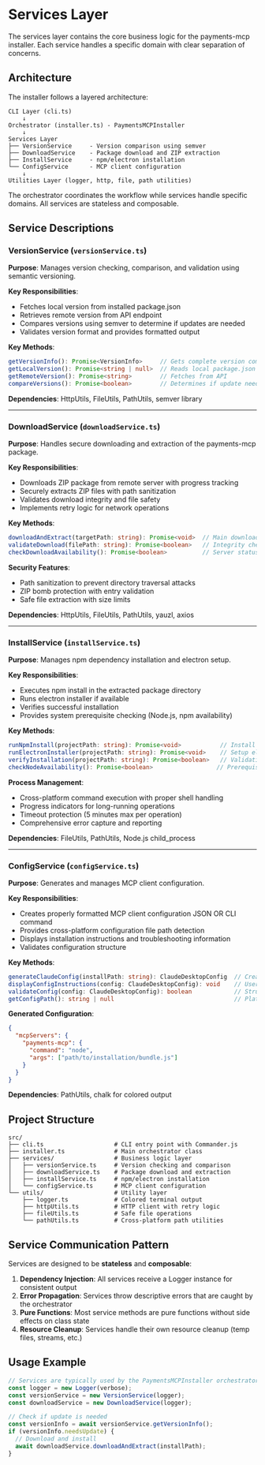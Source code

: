 # Services Layer

The services layer contains the core business logic for the payments-mcp installer. Each service handles a specific domain with clear separation of concerns.

## Architecture

The installer follows a layered architecture:

```
CLI Layer (cli.ts)
    ↓
Orchestrator (installer.ts) - PaymentsMCPInstaller
    ↓
Services Layer
├── VersionService     - Version comparison using semver
├── DownloadService    - Package download and ZIP extraction
├── InstallService     - npm/electron installation
└── ConfigService      - MCP client configuration
    ↓
Utilities Layer (logger, http, file, path utilities)
```

The orchestrator coordinates the workflow while services handle specific domains. All services are stateless and composable.

## Service Descriptions

### VersionService (`versionService.ts`)

**Purpose**: Manages version checking, comparison, and validation using semantic versioning.

**Key Responsibilities**:
- Fetches local version from installed package.json
- Retrieves remote version from API endpoint
- Compares versions using semver to determine if updates are needed
- Validates version format and provides formatted output

**Key Methods**:
```typescript
getVersionInfo(): Promise<VersionInfo>     // Gets complete version comparison
getLocalVersion(): Promise<string | null>  // Reads local package.json
getRemoteVersion(): Promise<string>        // Fetches from API
compareVersions(): Promise<boolean>        // Determines if update needed
```

**Dependencies**: HttpUtils, FileUtils, PathUtils, semver library

---

### DownloadService (`downloadService.ts`)

**Purpose**: Handles secure downloading and extraction of the payments-mcp package.

**Key Responsibilities**:
- Downloads ZIP package from remote server with progress tracking
- Securely extracts ZIP files with path sanitization
- Validates download integrity and file safety
- Implements retry logic for network operations

**Key Methods**:
```typescript
downloadAndExtract(targetPath: string): Promise<void>  // Main download flow
validateDownload(filePath: string): Promise<boolean>   // Integrity check
checkDownloadAvailability(): Promise<boolean>          // Server status
```

**Security Features**:
- Path sanitization to prevent directory traversal attacks
- ZIP bomb protection with entry validation
- Safe file extraction with size limits

**Dependencies**: HttpUtils, FileUtils, PathUtils, yauzl, axios

---

### InstallService (`installService.ts`)

**Purpose**: Manages npm dependency installation and electron setup.

**Key Responsibilities**:
- Executes npm install in the extracted package directory
- Runs electron installer if available
- Verifies successful installation
- Provides system prerequisite checking (Node.js, npm availability)

**Key Methods**:
```typescript
runNpmInstall(projectPath: string): Promise<void>           // Install dependencies
runElectronInstaller(projectPath: string): Promise<void>    // Setup electron
verifyInstallation(projectPath: string): Promise<boolean>   // Validation
checkNodeAvailability(): Promise<boolean>                  // Prerequisite check
```

**Process Management**:
- Cross-platform command execution with proper shell handling
- Progress indicators for long-running operations
- Timeout protection (5 minutes max per operation)
- Comprehensive error capture and reporting

**Dependencies**: FileUtils, PathUtils, Node.js child_process

---

### ConfigService (`configService.ts`)

**Purpose**: Generates and manages MCP client configuration.

**Key Responsibilities**:
- Creates properly formatted MCP client configuration JSON OR CLI command
- Provides cross-platform configuration file path detection
- Displays installation instructions and troubleshooting information
- Validates configuration structure

**Key Methods**:
```typescript
generateClaudeConfig(installPath: string): ClaudeDesktopConfig  // Create config
displayConfigInstructions(config: ClaudeDesktopConfig): void    // User guidance
validateConfig(config: ClaudeDesktopConfig): boolean            // Structure check
getConfigPath(): string | null                                  // Platform paths
```

**Generated Configuration**:
```json
{
  "mcpServers": {
    "payments-mcp": {
      "command": "node",
      "args": ["path/to/installation/bundle.js"]
    }
  }
}
```

**Dependencies**: PathUtils, chalk for colored output

## Project Structure

```
src/
├── cli.ts                    # CLI entry point with Commander.js
├── installer.ts              # Main orchestrator class
├── services/                 # Business logic layer
│   ├── versionService.ts     # Version checking and comparison
│   ├── downloadService.ts    # Package download and extraction
│   ├── installService.ts     # npm/electron installation
│   └── configService.ts      # MCP client configuration
└── utils/                    # Utility layer
    ├── logger.ts             # Colored terminal output
    ├── httpUtils.ts          # HTTP client with retry logic
    ├── fileUtils.ts          # Safe file operations
    └── pathUtils.ts          # Cross-platform path utilities
```

## Service Communication Pattern

Services are designed to be **stateless** and **composable**:

1. **Dependency Injection**: All services receive a Logger instance for consistent output
2. **Error Propagation**: Services throw descriptive errors that are caught by the orchestrator
3. **Pure Functions**: Most service methods are pure functions without side effects on class state
4. **Resource Cleanup**: Services handle their own resource cleanup (temp files, streams, etc.)

## Usage Example

```typescript
// Services are typically used by the PaymentsMCPInstaller orchestrator
const logger = new Logger(verbose);
const versionService = new VersionService(logger);
const downloadService = new DownloadService(logger);

// Check if update is needed
const versionInfo = await versionService.getVersionInfo();
if (versionInfo.needsUpdate) {
  // Download and install
  await downloadService.downloadAndExtract(installPath);
}
```
